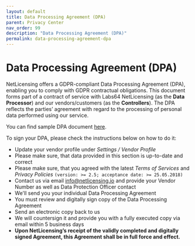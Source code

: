 ```yaml
---
layout: default
title: Data Processing Agreement (DPA)
parent: Privacy Center
nav_order: 99
description: "Data Processing Agreement (DPA)"
permalink: data-processing-agreement-dpa
---
```


Data Processing Agreement (DPA)
===============================

NetLicensing offers a GDPR-compliant Data Processing Agreement (DPA), enabling you to comply with GDPR contractual obligations. This document forms part of a contract of service with Labs64 NetLicensing (as the **Data Processor**) and our vendors/customers (as the **Controllers**). The DPA reflects the parties’ agreement with regard to the processing of personal data performed using our service.

You can find sample DPA document [here](assets/docs/Labs64-NetLicensing-GDPR-DPA-V1.0_sample.pdf).

To sign your DPA, please check the instructions below on how to do it:

-   Update your vendor profile under *Settings / Vendor Profile*
-   Please make sure, that data provided in this section is up-to-date and correct
-   Please make sure, that you agreed with the latest *Terms of Services* and *Privacy Policies* `(version: >= 2.5; acceptance date: >= 25.05.2018)`
-   Contact us via email <a href="mailto:info@netlicensing.io" class="external-link">info@netlicensing.io</a> and provide your Vendor Number as well as Data Protection Officer contact
-   We'll send you your individual Data Processing Agreement
-   You must review and digitally sign copy of the Data Processing Agreement
-   Send an electronic copy back to us
-   We will countersign it and provide you with a fully executed copy via email within 5 business days
-   **Upon NetLicensing’s receipt of the validly completed and digitally signed Agreement, this Agreement shall be in full force and effect.**
